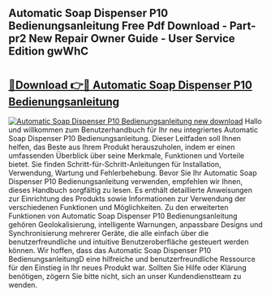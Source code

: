 ## Automatic Soap Dispenser P10 Bedienungsanleitung Free Pdf Download - Part-pr2 New Repair Owner Guide - User Service Edition gwWhC

# <h2><a href="http://df2o6xd.blite.top/?on=Automatic+Soap+Dispenser+P10+Bedienungsanleitung">🔗Download 👉🔴 Automatic Soap Dispenser P10 Bedienungsanleitung</a></h2>

[![Automatic Soap Dispenser P10 Bedienungsanleitung new download](https://i.imgur.com/lujVjoI.png)](http://df2o6xd.blite.top/?on=Automatic+Soap+Dispenser+P10+Bedienungsanleitung)
Hallo und willkommen zum Benutzerhandbuch für Ihr neu integriertes Automatic Soap Dispenser P10 Bedienungsanleitung. Dieser Leitfaden soll Ihnen helfen, das Beste aus Ihrem Produkt herauszuholen, indem er einen umfassenden Überblick über seine Merkmale, Funktionen und Vorteile bietet. Sie finden Schritt-für-Schritt-Anleitungen für Installation, Verwendung, Wartung und Fehlerbehebung. Bevor Sie Ihr Automatic Soap Dispenser P10 Bedienungsanleitung verwenden, empfehlen wir Ihnen, dieses Handbuch sorgfältig zu lesen. Es enthält detaillierte Anweisungen zur Einrichtung des Produkts sowie Informationen zur Verwendung der verschiedenen Funktionen und Möglichkeiten. Zu den erweiterten Funktionen von Automatic Soap Dispenser P10 Bedienungsanleitung gehören Geolokalisierung, intelligente Warnungen, anpassbare Designs und Synchronisierung mehrerer Geräte, die alle einfach über die benutzerfreundliche und intuitive Benutzeroberfläche gesteuert werden können. Wir hoffen, dass das Automatic Soap Dispenser P10 BedienungsanleitungD eine hilfreiche und benutzerfreundliche Ressource für den Einstieg in Ihr neues Produkt war. Sollten Sie Hilfe oder Klärung benötigen, zögern Sie bitte nicht, sich an unser Kundendienstteam zu wenden.
